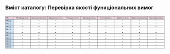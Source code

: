 ### Вміст каталогу: Перевірка якості функціональних вимог
![](https://raw.githubusercontent.com/oleksandrblazhko/ai-212-omelchuk/laboratory_work_3/1-SoftwareRequirements/1.4-FuncNonFuncRequirements/1.4.3-FRCheck/1.4.3-Table.jpg)
